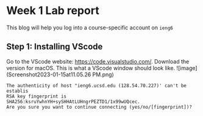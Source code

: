# Week 1 Lab report
This blog will help you log into a course-specific account on `ieng6`
## Step 1: Installing VScode
Go to the VScode website: https://code.visualstudio.com/. Download the version for macOS.
This is what a VScode window should look like.
![image](Screenshot2023-01-15at11.05.26 PM.png)
```
The authenticity of host "ieng6.ucsd.edu (128.54.70.227)' can't be establis
RSA key fingerprint is SHA256:ksruYwhnYH+sySHHAtLUHngrPEZTD1/1x99wUQcec.
Are you sure you want to continue connecting (yes/no/[fingerprint])?
```
